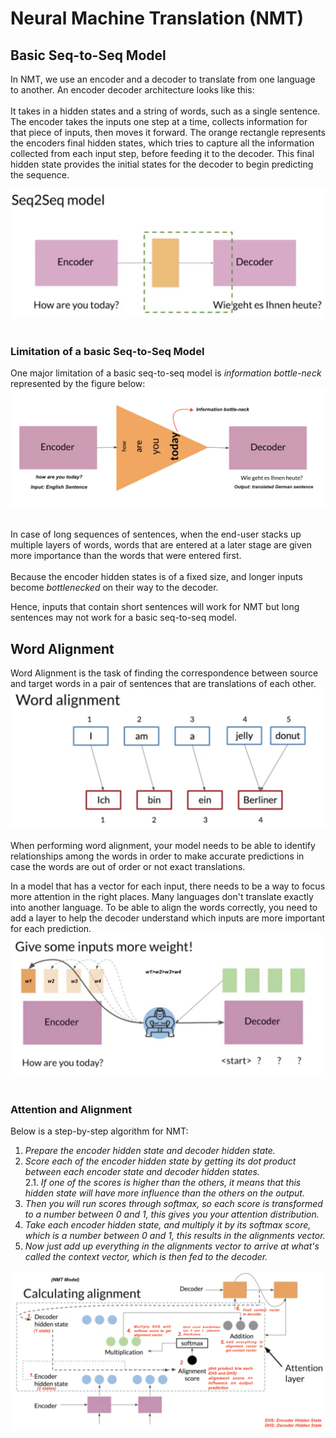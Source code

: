 # Neural Machine Translation (NMT)

## Basic Seq-to-Seq Model

In NMT, we use an encoder and a decoder to translate from one language to another. An encoder decoder architecture looks like this:
<br><br>
It takes in a hidden states and a string of words, such as a single sentence. The encoder takes the inputs one step at a time, collects information for that piece of inputs, then moves it forward. The orange rectangle represents the encoders final hidden states, which tries to capture all the information collected from each input step, before feeding it to the decoder. This final hidden state provides the initial states for the decoder to begin predicting the sequence.

<img src="./images/1. basic seq-to-seq model.png"><img> <br><br>

### Limitation of a basic Seq-to-Seq Model

One major limitation of a basic seq-to-seq model is *information bottle-neck* represented by the figure below:
<img src="./images/2.NMT basic model.png"><img> <br><br>

In case of long sequences of sentences, when the end-user stacks up multiple layers of words, words that are entered at a later stage are given more importance than the words that were entered first.<br><br>
 Because the encoder hidden states is of a fixed size, and longer inputs become *bottlenecked* on their way to the decoder.

Hence, inputs that contain short sentences will work for NMT but long sentences may not work for a basic seq-to-seq model.

## Word Alignment

Word Alignment is the task of finding the correspondence between source and target words in a pair of sentences that are translations of each other.
<img src="./images/3. word alignment.png"><img> <br><br>
When performing word alignment, your model needs to be able to identify relationships among the words in order to make accurate predictions in case the words are out of order or not exact translations.

In a model that has a vector for each input, there needs to be a way to focus more attention in the right places. Many languages don't translate exactly into another language. To be able to align the words correctly, you need to add a layer to help the decoder understand which inputs are more important for each prediction.
<img src="./images/4. alignment and attention.png"><img> <br><br>

### Attention and Alignment
Below is a step-by-step algorithm for NMT:
1. *Prepare the encoder hidden state and decoder hidden state.*
2. *Score each of the encoder hidden state by getting its dot product between each encoder state and decoder hidden states.*<br>
    2.1. *If one of the scores is higher than the others, it means that this hidden state will have more influence than the others on the output.*
3. *Then you will run scores through softmax, so each score is transformed to a number between 0 and 1, this gives you your attention distribution.*
4. *Take each encoder hidden state, and multiply it by its softmax score, which is a number between 0 and 1, this results in the alignments vector.*
5. *Now just add up everything in the alignments vector to arrive at what's called the context vector, which is then fed to the decoder.*

<img src="./images/5. Calculating alignment for NMT model.png"><img> <br><br>
